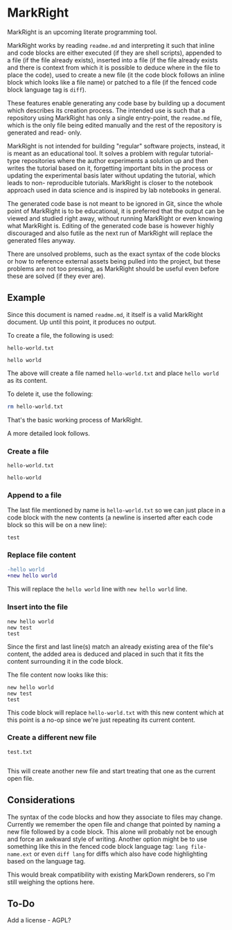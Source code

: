 # MarkRight

MarkRight is an upcoming literate programming tool.

MarkRight works by reading `readme.md` and interpreting it such that inline and
code blocks are either executed (if they are shell scripts), appended to a file
(if the file already exists), inserted into a file (if the file already exists
and there is context from which it is possible to deduce where in the file to
place the code), used to create a new file (it the code block follows an inline
block which looks like a file name) or patched to a file (if the fenced code
block language tag is `diff`).

These features enable generating any code base by building up a document which
describes its creation process. The intended use is such that a repository using
MarkRight has only a single entry-point, the `readme.md` file, which is the only
file being edited manually and the rest of the repository is generated and read-
only.

MarkRight is not intended for building "regular" software projects, instead, it
is meant as an educational tool. It solves a problem with regular tutorial-type
repositories where the author experiments a solution up and then writes the
tutorial based on it, forgetting important bits in the process or updating the
experimental basis later without updating the tutorial, which leads to non-
reproducible tutorials. MarkRight is closer to the notebook approach used in
data science and is inspired by lab notebooks in general.

The generated code base is not meant to be ignored in Git, since the whole point
of MarkRight is to be educational, it is preferred that the output can be viewed
and studied right away, without running MarkRight or even knowing what MarkRight
is. Editing of the generated code base is however highly discouraged and also
futile as the next run of MarkRight will replace the generated files anyway.

There are unsolved problems, such as the exact syntax of the code blocks or how
to reference external assets being pulled into the project, but these problems
are not too pressing, as MarkRight should be useful even before these are solved
(if they ever are).

## Example

Since this document is named `readme.md`, it itself is a valid MarkRight
document. Up until this point, it produces no output.

To create a file, the following is used:

`hello-world.txt`
```
hello world
```

The above will create a file named `hello-world.txt` and place `hello world` as
its content.

To delete it, use the following:

```sh
rm hello-world.txt
```

That's the basic working process of MarkRight.

A more detailed look follows.

### Create a file

`hello-world.txt`
```
hello-world
```

### Append to a file

The last file mentioned by name is `hello-world.txt` so we can just place in a
code block with the new contents (a newline is inserted after each code block
so this will be on a new line):

```
test
```

### Replace file content

```diff
-hello world
+new hello world
```

This will replace the `hello world` line with `new hello world` line.

### Insert into the file

```
new hello world
new test
test
```

Since the first and last line(s) match an already existing area of the file's
content, the added area is deduced and placed in such that it fits the content
surrounding it in the code block.

The file content now looks like this:

```
new hello world
new test
test
```

This code block will replace `hello-world.txt` with this new content which at
this point is a no-op since we're just repeating its current content.

### Create a different new file

`test.txt`
```
```

This will create another new file and start treating that one as the current
open file.

## Considerations

The syntax of the code blocks and how they associate to files may change.
Currently we remember the open file and change that pointed by naming a new file
followed by a code block. This alone will probably not be enough and force an
awkward style of writing. Another option might be to use something like this in
the fenced code block language tag: `lang file-name.ext` or even `diff lang` for
diffs which also have code highlighting based on the language tag.

This would break compatibility with existing MarkDown renderers, so I'm still
weighing the options here.

## To-Do

Add a license - AGPL?

